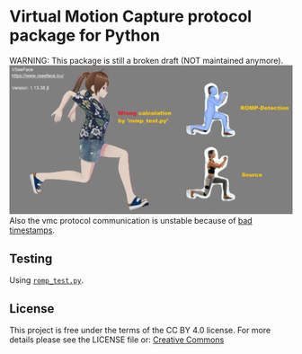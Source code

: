 # Virtual Motion Capture protocol package for Python

WARNING: This package is still a broken draft (NOT maintained anymore).
![Current state](state.png)
Also the vmc protocol communication is unstable because of [bad timestamps](https://github.com/emilianavt/VSeeFaceReleases/issues/15).

## Testing
Using [`romp_test.py`](https://github.com/vivi90/python-vmc/blob/main/vmc/romp_test.py).

## License
This project is free under the terms of the CC BY 4.0 license. 
For more details please see the LICENSE file or: [Creative Commons](https://creativecommons.org/licenses/by/4.0)
